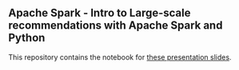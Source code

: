 ## Apache Spark - Intro to Large-scale recommendations with Apache Spark and Python

This repository contains the notebook for [these presentation slides](http://www.slideshare.net/perone/apache-spark-intro-to-largescale-recommendations-with-apache-spark-and-python).